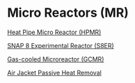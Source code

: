 # Micro Reactors (MR)

[Heat Pipe Micro Reactor (HPMR)](mrad/index.md)

[SNAP 8 Experimental Reactor (S8ER)](s8er/index.md)

[Gas-cooled Microreactor (GCMR)](gcmr/index.md)

[Air Jacket Passive Heat Removal](airjacket/index.md)
